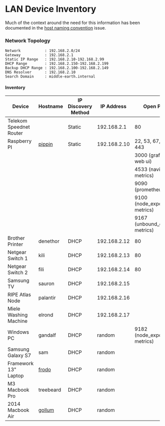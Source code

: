 # LAN Device Inventory

Much of the context around the need for this information has been documented in the
[host naming convention][issue-72] issue.

[issue-72]: https://github.com/scottmuc/infrastructure/issues/72

### Network Topology

```
Network           : 192.168.2.0/24
Gateway           : 192.168.2.1
Static IP Range   : 192.168.2.10-192.168.2.99
DHCP Range        : 192.168.2.150-192.168.2.199
Backup DHCP Range : 192.168.2.100-192.168.2.149
DNS Resolver      : 192.168.2.10
Search Domain     : middle-earth.internal
```

#### Inventory

| Device                  | Hostname            | IP Discovery Method | IP Address   | Open Ports                       |
|-------------------------|---------------------|---------------------|--------------|----------------------------------|
| Telekom Speednet Router |                     | Static              | 192.168.2.1  | 80                               |
| Raspberry PI            | [pippin][pippin]    | Static              | 192.168.2.10 | 22, 53, 67, 80, 443              |
|                         |                     |                     |              | 3000 (grafana web ui)            |
|                         |                     |                     |              | 4533 (navidrome metrics)         |
|                         |                     |                     |              | 9090 (prometheus)                |
|                         |                     |                     |              | 9100 (node_exporter metrics)     |
|                         |                     |                     |              | 9167 (unbound_exporter metrics)  |
| Brother Printer         | denethor            | DHCP                | 192.168.2.12 | 80                               |
| Netgear Switch 1        | kili                | DHCP                | 192.168.2.13 | 80                               |
| Netgear Switch 2        | fili                | DHCP                | 192.168.2.14 | 80                               |
| Samsung TV              | sauron              | DHCP                | 192.168.2.15 |                                  |
| RIPE Atlas Node         | palantir            | DHCP                | 192.168.2.16 |                                  |
| Miele Washing Machine   | elrond              | DHCP                | 192.168.2.17 |                                  |
| Windows PC              | gandalf             | DHCP                | random       | 9182 (node_exporter metrics)     |
| Samsung Galaxy S7       | sam                 | DHCP                | random       |                                  |
| Framework 13" Laptop    | [frodo][frodo]      | DHCP                | random       |                                  |
| M3 Macbook Pro          | treebeard           | DHCP                | random       |                                  |
| 2014 Macbook Air        | [gollum][gollum]    | DHCP                | random       |                                  |


[pippin]: pippin/
[frodo]: frodo/
[gollum]: gollum/
